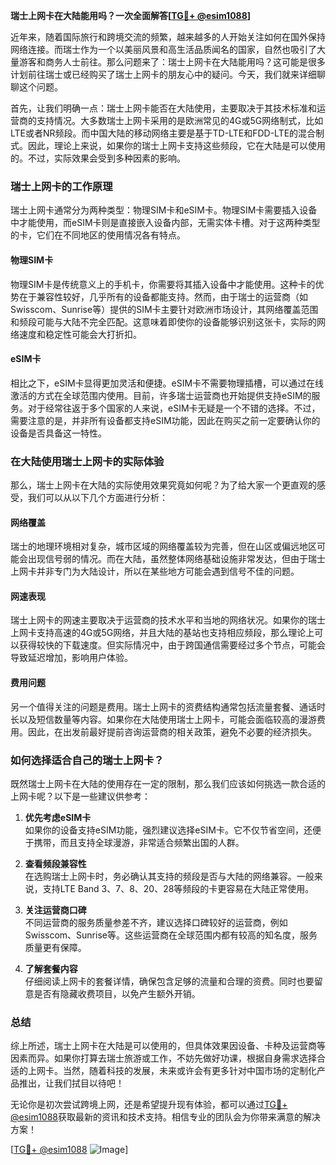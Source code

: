 **瑞士上网卡在大陆能用吗？一次全面解答[[TG💪+ @esim1088](https://t.me/s/esim1088)]**

近年来，随着国际旅行和跨境交流的频繁，越来越多的人开始关注如何在国外保持网络连接。而瑞士作为一个以美丽风景和高生活品质闻名的国家，自然也吸引了大量游客和商务人士前往。那么问题来了：瑞士上网卡在大陆能用吗？这可能是很多计划前往瑞士或已经购买了瑞士上网卡的朋友心中的疑问。今天，我们就来详细聊聊这个问题。

首先，让我们明确一点：瑞士上网卡能否在大陆使用，主要取决于其技术标准和运营商的支持情况。大多数瑞士上网卡采用的是欧洲常见的4G或5G网络制式，比如LTE或者NR频段。而中国大陆的移动网络主要是基于TD-LTE和FDD-LTE的混合制式。因此，理论上来说，如果你的瑞士上网卡支持这些频段，它在大陆是可以使用的。不过，实际效果会受到多种因素的影响。

### 瑞士上网卡的工作原理

瑞士上网卡通常分为两种类型：物理SIM卡和eSIM卡。物理SIM卡需要插入设备中才能使用，而eSIM卡则是直接嵌入设备内部，无需实体卡槽。对于这两种类型的卡，它们在不同地区的使用情况各有特点。

#### 物理SIM卡
物理SIM卡是传统意义上的手机卡，你需要将其插入设备中才能使用。这种卡的优势在于兼容性较好，几乎所有的设备都能支持。然而，由于瑞士的运营商（如Swisscom、Sunrise等）提供的SIM卡主要针对欧洲市场设计，其网络覆盖范围和频段可能与大陆不完全匹配。这意味着即使你的设备能够识别这张卡，实际的网络速度和稳定性可能会大打折扣。

#### eSIM卡
相比之下，eSIM卡显得更加灵活和便捷。eSIM卡不需要物理插槽，可以通过在线激活的方式在全球范围内使用。目前，许多瑞士运营商也开始提供支持eSIM的服务。对于经常往返于多个国家的人来说，eSIM卡无疑是一个不错的选择。不过，需要注意的是，并非所有设备都支持eSIM功能，因此在购买之前一定要确认你的设备是否具备这一特性。

### 在大陆使用瑞士上网卡的实际体验

那么，瑞士上网卡在大陆的实际使用效果究竟如何呢？为了给大家一个更直观的感受，我们可以从以下几个方面进行分析：

#### 网络覆盖
瑞士的地理环境相对复杂，城市区域的网络覆盖较为完善，但在山区或偏远地区可能会出现信号弱的情况。而在大陆，虽然整体网络基础设施非常发达，但由于瑞士上网卡并非专门为大陆设计，所以在某些地方可能会遇到信号不佳的问题。

#### 网速表现
瑞士上网卡的网速主要取决于运营商的技术水平和当地的网络状况。如果你的瑞士上网卡支持高速的4G或5G网络，并且大陆的基站也支持相应频段，那么理论上可以获得较快的下载速度。但实际情况中，由于跨国通信需要经过多个节点，可能会导致延迟增加，影响用户体验。

#### 费用问题
另一个值得关注的问题是费用。瑞士上网卡的资费结构通常包括流量套餐、通话时长以及短信数量等内容。如果你在大陆使用瑞士上网卡，可能会面临较高的漫游费用。因此，在出发前最好提前咨询运营商的相关政策，避免不必要的经济损失。

### 如何选择适合自己的瑞士上网卡？

既然瑞士上网卡在大陆的使用存在一定的限制，那么我们应该如何挑选一款合适的上网卡呢？以下是一些建议供参考：

1. **优先考虑eSIM卡**  
   如果你的设备支持eSIM功能，强烈建议选择eSIM卡。它不仅节省空间，还便于携带，而且支持全球漫游，非常适合频繁出国的人群。

2. **查看频段兼容性**  
   在选购瑞士上网卡时，务必确认其支持的频段是否与大陆的网络兼容。一般来说，支持LTE Band 3、7、8、20、28等频段的卡更容易在大陆正常使用。

3. **关注运营商口碑**  
   不同运营商的服务质量参差不齐，建议选择口碑较好的运营商，例如Swisscom、Sunrise等。这些运营商在全球范围内都有较高的知名度，服务质量更有保障。

4. **了解套餐内容**  
   仔细阅读上网卡的套餐详情，确保包含足够的流量和合理的资费。同时也要留意是否有隐藏收费项目，以免产生额外开销。

### 总结

综上所述，瑞士上网卡在大陆是可以使用的，但具体效果因设备、卡种及运营商等因素而异。如果你打算去瑞士旅游或工作，不妨先做好功课，根据自身需求选择合适的上网卡。当然，随着科技的发展，未来或许会有更多针对中国市场的定制化产品推出，让我们拭目以待吧！

无论你是初次尝试跨境上网，还是希望提升现有体验，都可以通过[TG💪+ @esim1088](https://t.me/s/esim1088)获取最新的资讯和技术支持。相信专业的团队会为你带来满意的解决方案！

[[TG💪+ @esim1088](https://t.me/s/esim1088) ![Image](https://i.postimg.cc/4NQfJmqS/Snipaste-2025-05-13-00-14-12.png)]